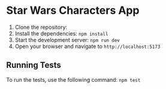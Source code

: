 # Star Wars Characters App

1. Clone the repository:
2. Install the dependencies: `npm install`
3. Start the development server: `npm run dev`
4. Open your browser and navigate to `http://localhost:5173`

## Running Tests

To run the tests, use the following command: `npm test`
